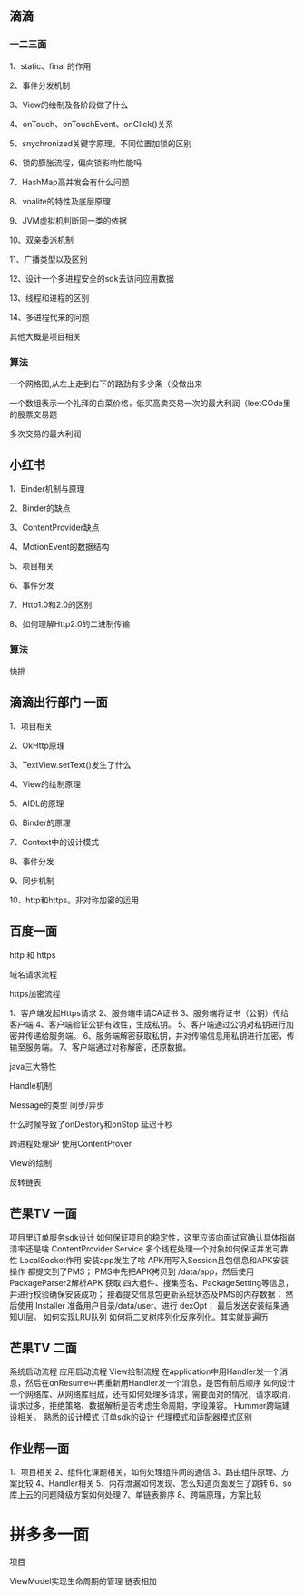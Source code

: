 ## 滴滴
### 一二三面

1、static、final 的作用

2、事件分发机制

3、View的绘制及各阶段做了什么

4、onTouch、onTouchEvent、onClick()关系

5、snychronized关键字原理。不同位置加锁的区别

6、锁的膨胀流程，偏向锁影响性能吗

7、HashMap高并发会有什么问题

8、voalite的特性及底层原理

9、JVM虚拟机判断同一类的依据

10、双亲委派机制

11、广播类型以及区别

12、设计一个多进程安全的sdk去访问应用数据

13、线程和进程的区别

14、多进程代来的问题

其他大概是项目相关

### 算法

一个网格图,从左上走到右下的路劲有多少条（没做出来

一个数组表示一个礼拜的白菜价格，低买高卖交易一次的最大利润（leetCOde里的股票交易题

多次交易的最大利润

## 小红书

1、Binder机制与原理

2、Binder的缺点

3、ContentProvider缺点

4、MotionEvent的数据结构

5、项目相关

6、事件分发

7、Http1.0和2.0的区别

8、如何理解Http2.0的二进制传输


### 算法

快排


## 滴滴出行部门 一面

1、项目相关

2、OkHttp原理

3、TextView.setText()发生了什么

4、View的绘制原理

5、AIDL的原理

6、Binder的原理

7、Context中的设计模式

8、事件分发

9、同步机制

10、http和https。非对称加密的运用

## 百度一面

http 和 https

域名请求流程

https加密流程

1、客户端发起Https请求
2、服务端申请CA证书
3、服务端将证书（公钥）传给客户端
4、客户端验证公钥有效性，生成私钥。
5、客户端通过公钥对私钥进行加密并传递给服务端。
6、服务端解密获取私钥，并对传输信息用私钥进行加密，传输至服务端。
7、客户端通过对称解密，还原数据。

java三大特性

Handle机制

Message的类型 同步/异步

什么时候导致了onDestory和onStop 延迟十秒

跨进程处理SP
使用ContentProver

View的绘制

反转链表

## 芒果TV 一面
项目里订单服务sdk设计
如何保证项目的稳定性，这里应该向面试官确认具体指崩溃率还是啥
ContentProvider
Service
多个线程处理一个对象如何保证并发可靠性
LocalSocket作用
安装app发生了啥
APK用写入Session且包信息和APK安装操作 都提交到了PMS；
PMS中先把APK拷贝到 /data/app，然后使用PackageParser2解析APK 获取 四大组件、搜集签名、PackageSetting等信息，并进行校验确保安装成功；
接着提交信息包更新系统状态及PMS的内存数据；
然后使用 Installer 准备用户目录/data/user、进行 dexOpt；
最后发送安装结果通知UI层。
如何实现LRU队列
如何将二叉树序列化反序列化。其实就是遍历


## 芒果TV 二面

系统启动流程
应用启动流程
View绘制流程
在application中用Handler发一个消息，然后在onResume中再重新用Handler发一个消息，是否有前后顺序
如何设计一个网络库、从网络库组成，还有如何处理多请求，需要面对的情况，请求取消，请求过多，拒绝策略、数据解析是否考虑生命周期，字段兼容。
Hummer跨端建设相关。
熟悉的设计模式
订单sdk的设计
代理模式和适配器模式区别

## 作业帮一面

1、项目相关
2、组件化课题相关，如何处理组件间的通信
3、路由组件原理、方案比较
4、Handler相关
5、内存泄漏如何发现、怎么知道页面发生了跳转
6、so库上云的问题降级方案如何处理
7、单链表排序
8、跨端原理，方案比较

# 拼多多一面

项目

ViewModel实现生命周期的管理
链表相加
